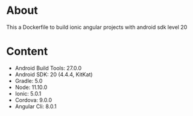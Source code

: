 # About
This a Dockerfile to build ionic angular projects with android sdk level 20

# Content
- Android Build Tools: 27.0.0
- Android SDK: 20 (4.4.4, KitKat)
- Gradle: 5.0
- Node: 11.10.0 
- Ionic: 5.0.1
- Cordova: 9.0.0
- Angular Cli: 8.0.1
